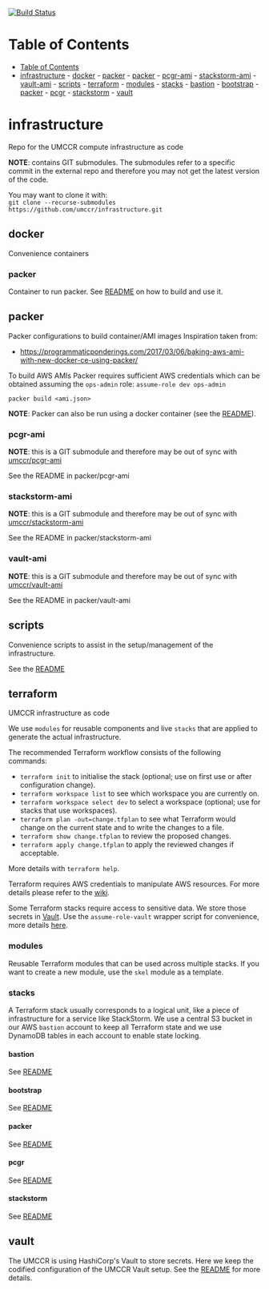 [![Build Status](https://travis-ci.org/umccr/infrastructure.svg?branch=master)](https://travis-ci.org/umccr/infrastructure)

Table of Contents
=================

- [Table of Contents](#table-of-contents)
- [infrastructure](#infrastructure)
      - [docker](#docker)
            - [packer](#packer)
      - [packer](#packer-1)
            - [pcgr-ami](#pcgr-ami)
            - [stackstorm-ami](#stackstorm-ami)
            - [vault-ami](#vault-ami)
      - [scripts](#scripts)
      - [terraform](#terraform)
            - [modules](#modules)
            - [stacks](#stacks)
                  - [bastion](#bastion)
                  - [bootstrap](#bootstrap)
                  - [packer](#packer-2)
                  - [pcgr](#pcgr)
                  - [stackstorm](#stackstorm)
      - [vault](#vault)

# infrastructure
Repo for the UMCCR compute infrastructure as code

**NOTE**: contains GIT submodules.
The submodules refer to a specific commit in the external repo and therefore you may not get the latest version of the code.

You may want to clone it with:  
`git clone --recurse-submodules https://github.com/umccr/infrastructure.git`


## docker
Convenience containers

### packer
Container to run packer.
See [README](docker/packer/README.md) on how to build and use it.

## packer
Packer configurations to build container/AMI images
Inspiration taken from:
- https://programmaticponderings.com/2017/03/06/baking-aws-ami-with-new-docker-ce-using-packer/

To build AWS AMIs Packer requires sufficient AWS credentials which can be obtained assuming the `ops-admin` role:
`assume-role dev ops-admin`

```
packer build <ami.json>
```
**NOTE**: Packer can also be run using a docker container (see the [README](docker/packer/README.md)).


### pcgr-ami
**NOTE**: this is a GIT submodule and therefore may be out of sync with [umccr/pcgr-ami](https://github.com/umccr/pcgr-ami)

See the README in packer/pcgr-ami

### stackstorm-ami
**NOTE**: this is a GIT submodule and therefore may be out of sync with [umccr/stackstorm-ami](https://github.com/umccr/stackstorm-ami)

See the README in packer/stackstorm-ami

### vault-ami
**NOTE**: this is a GIT submodule and therefore may be out of sync with [umccr/vault-ami](https://github.com/umccr/vault-ami)

See the README in packer/vault-ami


## scripts
Convenience scripts to assist in the setup/management of the infrastructure.

See the [README](scripts/README.md)


## terraform
UMCCR infrastructure as code

We use `modules` for reusable components and live `stacks` that are applied to generate the actual infrastructure.

The recommended Terraform workflow consists of the following commands:

- `terraform init` to initialise the stack (optional; use on first use or after configuration change).
- `terraform workspace list` to see which workspace you are currently on.
- `terraform workspace select dev` to select a workspace (optional; use for stacks that use workspaces).
- `terraform plan -out=change.tfplan` to see what Terraform would change on the current state and to write the changes to a file.
- `terraform show change.tfplan` to review the proposed changes.
- `terraform apply change.tfplan` to apply the reviewed changes if acceptable.

More details with `terraform help`.

Terraform requires AWS credentials to manipulate AWS resources. For more details please refer to the [wiki](https://github.com/umccr/wiki/blob/master/computing/cloud/aws.md#aws-command-line-interface).

Some Terraform stacks require access to sensitive data. We store those secrets in [Vault](https://www.vaultproject.io). Use the `assume-role-vault` wrapper script for convenience, more details [here](scripts/README.md).

### modules
Reusable Terraform modules that can be used across multiple stacks. If you want to create a new module, use the `skel` module as a template.


### stacks
A Terraform stack usually corresponds to a logical unit, like a piece of infrastructure for a service like StackStorm. We use a central S3 bucket in our AWS `bastion` account to keep all Terraform state and we use DynamoDB tables in each account to enable state locking.

#### bastion
See [README](terraform/stacks/bastion/README.md)


#### bootstrap
See [README](terraform/stacks/bootstrap/README.md)


#### packer
See [README](terraform/stacks/packer/README.md)


#### pcgr
See [README](terraform/stacks/pcgr/README.md)


#### stackstorm
See [README](terraform/stacks/stackstorm/README.md)

## vault
The UMCCR is using HashiCorp's Vault to store secrets. Here we keep the codified configuration of the UMCCR Vault setup. See the [README](vault/README.md) for more details.
